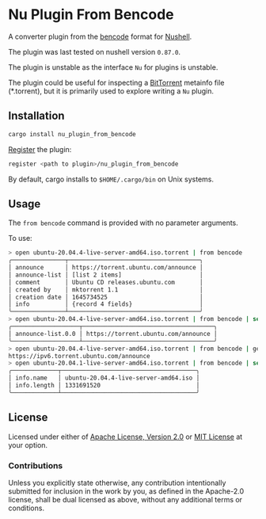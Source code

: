 # Nu Plugin From Bencode

A converter plugin from the [bencode][bep_0003] format for [Nushell][nushell].

The plugin was last tested on nushell version `0.87.0`.

The plugin is unstable as the interface `Nu` for plugins is unstable.

The plugin could be useful for inspecting a [BitTorrent][bittorrent] metainfo
file (*.torrent), but it is primarily used to explore writing a `Nu` plugin.

## Installation

```sh
cargo install nu_plugin_from_bencode
```

[Register][nushell_register] the plugin:

```sh
register <path to plugin>/nu_plugin_from_bencode
```

By default, cargo installs to `$HOME/.cargo/bin` on Unix systems.

## Usage

The `from bencode` command is provided with no parameter arguments.

To use:

```sh
> open ubuntu-20.04.4-live-server-amd64.iso.torrent | from bencode
╭───────────────┬─────────────────────────────────────╮
│ announce      │ https://torrent.ubuntu.com/announce │
│ announce-list │ [list 2 items]                      │
│ comment       │ Ubuntu CD releases.ubuntu.com       │
│ created by    │ mktorrent 1.1                       │
│ creation date │ 1645734525                          │
│ info          │ {record 4 fields}                   │
╰───────────────┴─────────────────────────────────────╯
> open ubuntu-20.04.4-live-server-amd64.iso.torrent | from bencode | select announce-list.0.0
╭───────────────────┬─────────────────────────────────────╮
│ announce-list.0.0 │ https://torrent.ubuntu.com/announce │
╰───────────────────┴─────────────────────────────────────╯
> open ubuntu-20.04.4-live-server-amd64.iso.torrent | from bencode | get announce-list.1.0
https://ipv6.torrent.ubuntu.com/announce
> open ubuntu-20.04.1-live-server-amd64.iso.torrent | from bencode | select info.name info.length
╭─────────────┬──────────────────────────────────────╮
│ info.name   │ ubuntu-20.04.4-live-server-amd64.iso │
│ info.length │ 1331691520                           │
╰─────────────┴──────────────────────────────────────╯
```

## License

Licensed under either of [Apache License, Version 2.0][LICENSE_APACHE] or [MIT
License][LICENSE_MIT] at your option.

### Contributions

Unless you explicitly state otherwise, any contribution intentionally submitted
for inclusion in the work by you, as defined in the Apache-2.0 license, shall be
dual licensed as above, without any additional terms or conditions.

[LICENSE_APACHE]: LICENSE-APACHE
[LICENSE_MIT]: LICENSE-MIT
[bep_0003]: http://bittorrent.org/beps/bep_0003.html
[nushell]: https://www.nushell.sh/
[bittorrent]: http://bittorrent.org/
[nushell_register]: https://www.nushell.sh/book/plugins.html#adding-a-plugin
